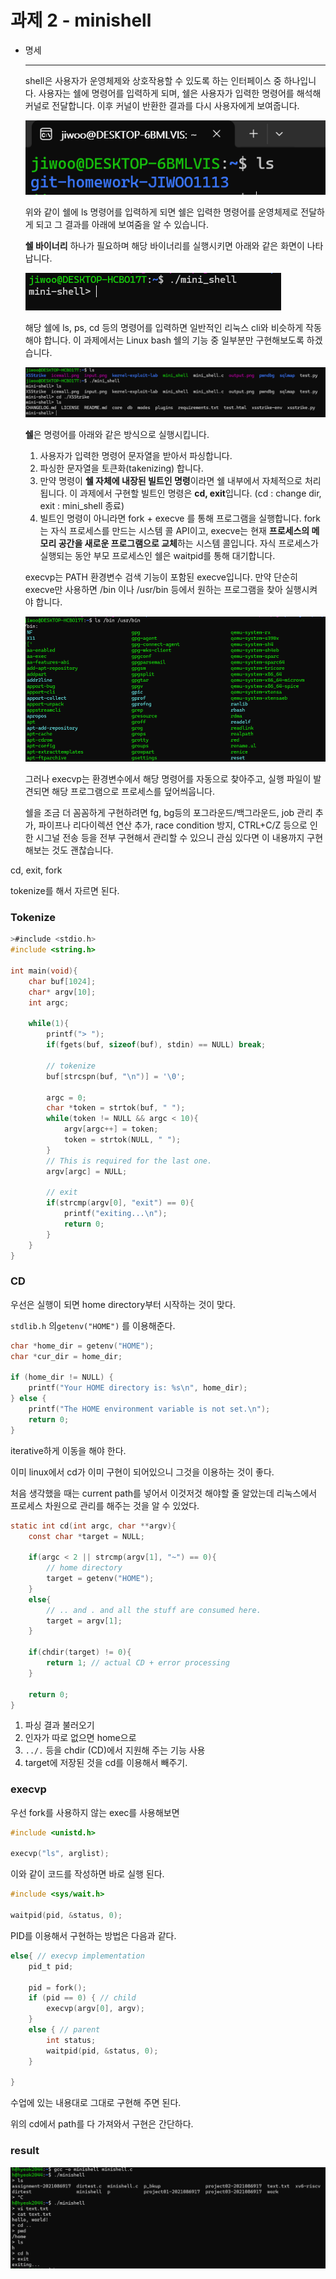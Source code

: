 # 과제 2 - minishell

- 명세
    
    ---
    
    shell은 사용자가 운영체제와 상호작용할 수 있도록 하는 인터페이스 중 하나입니다. 사용자는 쉘에 명령어를 입력하게 되며, 쉘은 사용자가 입력한 명령어를 해석해 커널로 전달합니다. 이후 커널이 반환한 결과를 다시 사용자에게 보여줍니다.
    
    ![Assets/image.png](Assets/image.png)
    
    위와 같이 쉘에 ls 명령어를 입력하게 되면 쉘은 입력한 명령어를 운영체제로 전달하게 되고 그 결과를 아래에 보여줌을 알 수 있습니다.
    
    **쉘 바이너리** 하나가 필요하며 해당 바이너리를 실행시키면 아래와 같은 화면이 나타납니다. 
    
    ![Assets/image.png](Assets/image%201.png)
    
    해당 쉘에 ls, ps, cd 등의 명령어를 입력하면 일반적인 리눅스 cli와 비슷하게 작동해야 합니다. 이 과제에서는 Linux bash 쉘의 기능 중 일부분만 구현해보도록 하겠습니다.
    
    ![Assets/image.png](Assets/image%202.png)
    
    **쉘**은 명령어를 아래와 같은 방식으로 실행시킵니다.
    
    1. 사용자가 입력한 명령어 문자열을 받아서 파싱합니다.
    2. 파싱한 문자열을 토큰화(takenizing) 합니다.
    3. 만약 명령이 **쉘 자체에 내장된 빌트인 명령**이라면 쉘 내부에서 자체적으로 처리됩니다. 
    이 과제에서 구현할 빌트인 명령은 **cd, exit**입니다. (cd : change dir, exit : mini_shell 종료)
    4. 빌트인 명령이 아니라면 fork + execve 를 통해 프로그램을 실행합니다.
    fork는 자식 프로세스를 만드는 시스템 콜 API이고, execve는 현재 **프로세스의 메모리 공간을 새로운 프로그램으로 교체**하는 시스템 콜입니다. 자식 프로세스가 실행되는 동안 부모 프로세스인 쉘은 waitpid를 통해 대기합니다.
    
    execvp는 PATH 환경변수 검색 기능이 포함된 execve입니다. 만약 단순히 execve만 사용하면 /bin 이나 /usr/bin 등에서 원하는 프로그램을 찾아 실행시켜야 합니다. 
    
    ![Assets/image.png](Assets/image%203.png)
    
    그러나 execvp는 환경변수에서 해당 명령어를 자동으로 찾아주고, 실행 파일이 발견되면 해당 프로그램으로 프로세스를 덮어씌웁니다.
    
    쉘을 조금 더 꼼꼼하게 구현하려면 fg, bg등의 포그라운드/백그라운드, job 관리 추가, 파이프나 리다이렉션 연산 추가, race condition 방지, CTRL+C/Z 등으로 인한 시그널 전송 등을 전부 구현해서 관리할 수 있으니 관심 있다면 이 내용까지 구현해보는 것도 괜찮습니다.
    

cd, exit, fork

tokenize를 해서 자르면 된다.

### Tokenize

```c
>#include <stdio.h>
#include <string.h>

int main(void){
    char buf[1024];
    char* argv[10];
    int argc;

    while(1){
        printf("> ");
        if(fgets(buf, sizeof(buf), stdin) == NULL) break;

        // tokenize
        buf[strcspn(buf, "\n")] = '\0';

        argc = 0;
        char *token = strtok(buf, " ");
        while(token != NULL && argc < 10){
            argv[argc++] = token;
            token = strtok(NULL, " ");
        }
        // This is required for the last one.
        argv[argc] = NULL;

        // exit
        if(strcmp(argv[0], "exit") == 0){
            printf("exiting...\n");
            return 0;
        }
    }
}

```

### CD

우선은 실행이 되면 home directory부터 시작하는 것이 맞다.

`stdlib.h` 의`getenv("HOME")` 를 이용해준다.

```c
char *home_dir = getenv("HOME");
char *cur_dir = home_dir;

if (home_dir != NULL) {
    printf("Your HOME directory is: %s\n", home_dir);
} else {
    printf("The HOME environment variable is not set.\n");
    return 0;
}
```

iterative하게 이동을 해야 한다.

이미 linux에서 cd가 이미 구현이 되어있으니 그것을 이용하는 것이 좋다.

처음 생각했을 때는  current path를 넣어서 이것저것 해야할 줄 알았는데 리눅스에서 프로세스 차원으로 관리를 해주는 것을 알 수 있었다.

```c
static int cd(int argc, char **argv){
    const char *target = NULL;

    if(argc < 2 || strcmp(argv[1], "~") == 0){
        // home directory
        target = getenv("HOME"); 
    }
    else{
        // .. and . and all the stuff are consumed here.
        target = argv[1];
    }

    if(chdir(target) != 0){ 
        return 1; // actual CD + error processing
    }

    return 0;
}
```

1. 파싱 결과 불러오기
2. 인자가 따로 없으면 home으로
3. `../.` 등을 chdir (CD)에서 지원해 주는 기능 사용
4. target에 저장된 것을 cd를 이용해서 빼주기.

### execvp

우선 fork를 사용하지 않는 exec를 사용해보면

```c
#include <unistd.h>

execvp("ls", arglist);
```

이와 같이 코드를 작성하면 바로 실행 된다.

```c
#include <sys/wait.h>

waitpid(pid, &status, 0);
```

PID를 이용해서 구현하는 방법은 다음과 같다.

```c
else{ // execvp implementation
    pid_t pid;

    pid = fork();  
    if (pid == 0) { // child
        execvp(argv[0], argv);
    }
    else { // parent
        int status;
        waitpid(pid, &status, 0);  
    }
    
}
```

수업에 있는 내용대로 그대로 구현해 주면 된다.

위의 cd에서 path를 다 가져와서 구현은 간단하다.

### result

![Assets/image.png](Assets/image%204.png)